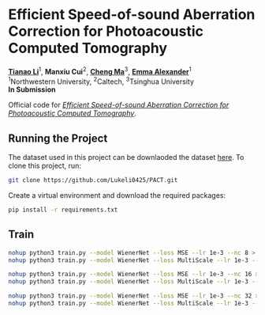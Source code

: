 # Efficient Speed-of-sound Aberration Correction for Photoacoustic Computed Tomography

<b>[Tianao Li](https://lukeli0425.github.io)</b><sup>1</sup>, <b>Manxiu Cui</b><sup>2</sup>, <b>[Cheng Ma](https://rachmaninov-ma.wixsite.com/mysite)</b><sup>3</sup>, <b>[Emma Alexander](https://www.alexander.vision/emma)</b><sup>1</sup><br>
<sup>1</sup>Northwestern University, <sup>2</sup>Caltech, <sup>3</sup>Tsinghua University<br>
__In Submission__

Official code for [_Efficient Speed-of-sound Aberration Correction for Photoacoustic Computed Tomography_]().


## Running the Project

The dataset used in this project can be downlaoded the dataset [here](https://figshare.com/articles/dataset/Data/9250784).
To clone this project, run:

```zsh
git clone https://github.com/Lukeli0425/PACT.git
```

Create a virtual environment and download the required packages:

```zsh
pip install -r requirements.txt
```

## Train

```zsh
nohup python3 train.py --model WienerNet --loss MSE --lr 1e-3 --nc 8 > out/wiener_8_mse.out 2>&1 &
nohup python3 train.py --model WienerNet --loss MultiScale --lr 1e-3 --nc 8 > out/wiener_8_mul.out 2>&1 &

nohup python3 train.py --model WienerNet --loss MSE --lr 1e-3 --nc 16 > out/wiener_16_mse.out 2>&1 &
nohup python3 train.py --model WienerNet --loss MultiScale --lr 1e-3 --nc 16 > out/wiener_16_mul.out 2>&1 &

nohup python3 train.py --model WienerNet --loss MSE --lr 1e-3 --nc 32 > out/wiener_32_mse.out 2>&1 &
nohup python3 train.py --model WienerNet --loss MultiScale --lr 1e-3 --nc 32 > out/wiener_32_mul.out 2>&1 &
```
